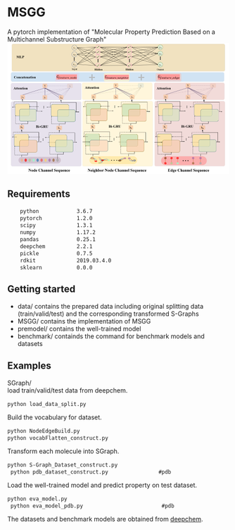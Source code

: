 # MSGG
A pytorch implementation of "Molecular Property Prediction Based on
a Multichannel Substructure Graph"
![](https://github.com/ShuangWangCN/MSGG/blob/master/MSGG.png)

## Requirements
```
    python            3.6.7
    pytorch           1.2.0
    scipy             1.3.1
    numpy             1.17.2
    pandas            0.25.1
    deepchem          2.2.1
    pickle            0.7.5
    rdkit             2019.03.4.0
    sklearn           0.0.0
```

## Getting started
* data/   contains the prepared data including original splitting data (train/valid/test) and the corresponding transformed S-Graphs <br>
* MSGG/   contains the implementation of MSGG <br>
* premodel/ contains the well-trained model <br>
* benchmark/  containds the command for benchmark models and datasets <br>

## Examples

SGraph/<br>
 load train/valid/test data from deepchem.
```
python load_data_split.py
```
Build the vocabulary for dataset.
```
python NodeEdgeBuild.py
python vocabFlatten_construct.py
```
Transform each molecule into SGraph.
```
python S-Graph_Dataset_construct.py
 python pdb_dataset_construct.py                #pdb
```

Load the well-trained model and predict property on test dataset.
```
python eva_model.py
 python eva_model_pdb.py                         #pdb
```

The datasets and benchmark models are obtained from [deepchem](https://github.com/deepchem/deepchem).
